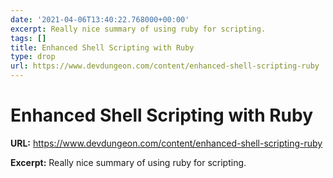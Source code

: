 ```yaml
---
date: '2021-04-06T13:40:22.768000+00:00'
excerpt: Really nice summary of using ruby for scripting.
tags: []
title: Enhanced Shell Scripting with Ruby
type: drop
url: https://www.devdungeon.com/content/enhanced-shell-scripting-ruby
---
```


# Enhanced Shell Scripting with Ruby

**URL:** https://www.devdungeon.com/content/enhanced-shell-scripting-ruby

**Excerpt:** Really nice summary of using ruby for scripting.
